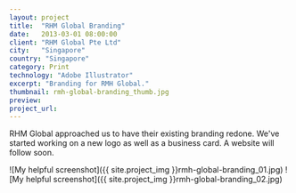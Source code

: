 ```yaml
---
layout: project
title:  "RHM Global Branding"
date:   2013-03-01 08:00:00
client: "RHM Global Pte Ltd"
city:   "Singapore"
country: "Singapore"
category: Print
technology: "Adobe Illustrator"
excerpt: "Branding for RMH Global."
thumbnail: rmh-global-branding_thumb.jpg
preview:
project_url:
---
```


RHM Global approached us to have their existing branding redone. We've started working on a new logo as well as a business card. A website will follow soon.

![My helpful screenshot]({{ site.project_img }}rmh-global-branding_01.jpg)
![My helpful screenshot]({{ site.project_img }}rmh-global-branding_02.jpg)
